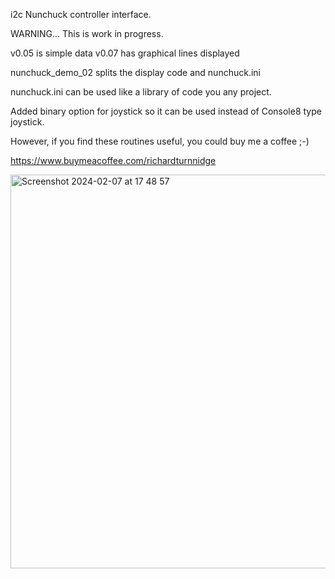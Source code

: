 i2c Nunchuck controller interface.


WARNING... This is work in progress.

v0.05 is simple data
v0.07 has graphical lines displayed

nunchuck_demo_02 splits the display code and nunchuck.ini

nunchuck.ini can be used like a library of code you any project.

Added binary option for joystick so it can be used instead of Console8 type joystick.


However, if you find these routines useful, you could buy me a coffee ;-) 

https://www.buymeacoffee.com/richardturnnidge


<img width="630" alt="Screenshot 2024-02-07 at 17 48 57" src="https://github.com/richardturnnidge/nunchuck/assets/117299012/a1584b45-dc9e-46bc-b842-0639e0b0c14d">
